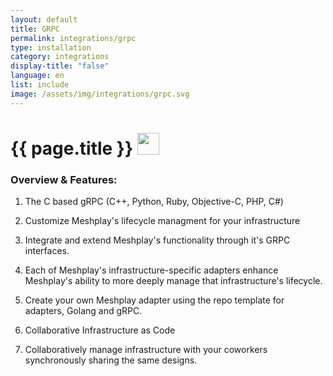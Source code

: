 ```yaml
---
layout: default
title: GRPC
permalink: integrations/grpc
type: installation
category: integrations
display-title: "false"
language: en
list: include
image: /assets/img/integrations/grpc.svg
---
```


<h1>{{ page.title }} <img src="{{ page.image }}" style="width: 35px; height: 35px;" /></h1>


<!-- This needs replaced with the Category property, not the sub-category.
 #### Category: grpc -->

### Overview & Features:
1. The C based gRPC (C++, Python, Ruby, Objective-C, PHP, C#)

2. Customize Meshplay's lifecycle managment for your infrastructure

5. Integrate and extend Meshplay's functionality through it's GRPC interfaces.

6. Each of Meshplay's infrastructure-specific adapters enhance Meshplay's ability to more deeply manage that infrastructure's lifecycle.

7. Create your own Meshplay adapter using the repo template for adapters, Golang and gRPC.

8. Collaborative Infrastructure as Code

9. Collaboratively manage infrastructure with your coworkers synchronously sharing the same designs.

